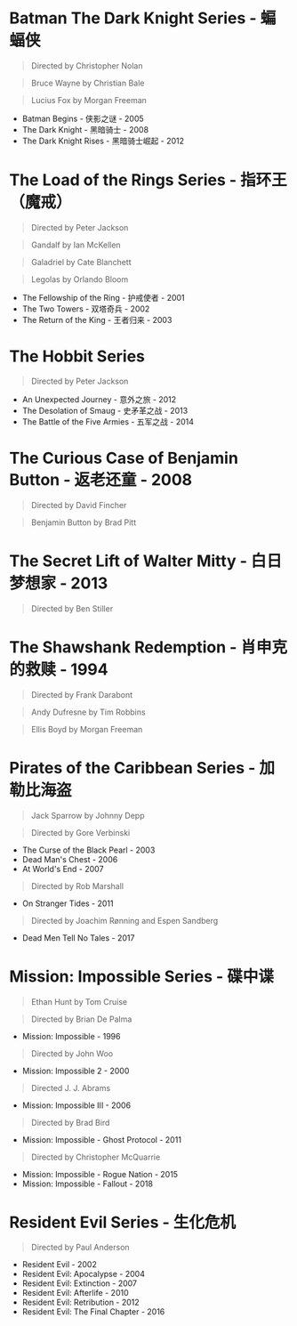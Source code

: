# Batman The Dark Knight Series - 蝙蝠侠
> Directed by Christopher Nolan

> Bruce Wayne by Christian Bale

> Lucius Fox by Morgan Freeman

- Batman Begins - 侠影之谜 - 2005
- The Dark Knight - 黑暗骑士 - 2008
- The Dark Knight Rises - 黑暗骑士崛起 - 2012

# The Load of the Rings Series - 指环王（魔戒）
> Directed by Peter Jackson

> Gandalf by Ian McKellen

> Galadriel by Cate Blanchett

> Legolas by Orlando Bloom

- The Fellowship of the Ring - 护戒使者 - 2001
- The Two Towers - 双塔奇兵 - 2002
- The Return of the King - 王者归来 - 2003

# The Hobbit Series
> Directed by Peter Jackson

- An Unexpected Journey - 意外之旅 - 2012
- The Desolation of Smaug - 史矛革之战 - 2013
- The Battle of the Five Armies - 五军之战 - 2014

# The Curious Case of Benjamin Button - 返老还童 - 2008
> Directed by David Fincher

> Benjamin Button by Brad Pitt

# The Secret Lift of Walter Mitty - 白日梦想家 - 2013
> Directed by Ben Stiller

# The Shawshank Redemption - 肖申克的救赎 - 1994
> Directed by Frank Darabont

> Andy Dufresne by Tim Robbins

> Ellis Boyd by Morgan Freeman


# Pirates of the Caribbean Series - 加勒比海盗
> Jack Sparrow by Johnny Depp

> Directed by Gore Verbinski
- The Curse of the Black Pearl - 2003
- Dead Man's Chest - 2006
- At World's End - 2007

> Directed by Rob Marshall
- On Stranger Tides - 2011

> Directed by Joachim Rønning and Espen Sandberg 
- Dead Men Tell No Tales - 2017

# Mission: Impossible Series - 碟中谍
> Ethan Hunt by Tom Cruise

> Directed by Brian De Palma
- Mission: Impossible - 1996

> Directed by John Woo
- Mission: Impossible 2 - 2000

> Directed J. J. Abrams
- Mission: Impossible III - 2006

> Directed by Brad Bird	
- Mission: Impossible - Ghost Protocol - 2011

> Directed by Christopher McQuarrie
- Mission: Impossible - Rogue Nation - 2015
- Mission: Impossible - Fallout - 2018

# Resident Evil Series - 生化危机
> Directed by Paul Anderson

- Resident Evil - 2002
- Resident Evil: Apocalypse - 2004
- Resident Evil: Extinction - 2007
- Resident Evil: Afterlife - 2010
- Resident Evil: Retribution - 2012
- Resident Evil: The Final Chapter - 2016


